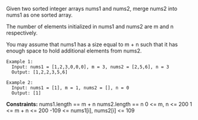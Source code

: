 Given two sorted integer arrays nums1 and nums2, merge nums2 into nums1 as one sorted array.

The number of elements initialized in nums1 and nums2 are m and n respectively. 

You may assume that nums1 has a size equal to m + n such that it has enough space to hold additional elements from nums2.

 
```
Example 1:
  Input: nums1 = [1,2,3,0,0,0], m = 3, nums2 = [2,5,6], n = 3
  Output: [1,2,2,3,5,6]

Example 2:
  Input: nums1 = [1], m = 1, nums2 = [], n = 0
  Output: [1]
``` 

**Constraints:**
  nums1.length == m + n
  nums2.length == n
  0 <= m, n <= 200
  1 <= m + n <= 200
  -109 <= nums1[i], nums2[i] <= 109